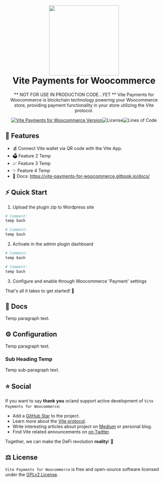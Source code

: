 <h1 align="center">
  <img src="https://raw.githubusercontent.com/zachdolph/vite-payments-for-woocommerce/master/.github/images/vite-logo%402x.png" width="224px"/><br/>
  Vite Payments for Woocommerce
</h1>
<p align="center">** NOT FOR USE IN PRODUCTION CODE...YET **
Vite Payments for Woocommerce is blockchain technology powering your Woocommerce store, providing payment functionality in your store utilizing the Vite protocol.</p>

<p align="center"><a href="https://github.com/zachdolph/vite-payments-for-woocommerce/releases" target="_blank"><img src="https://img.shields.io/badge/version-v1.0.0-blue?style=for-the-badge&logo=none" alt="Vite Payments for Woocommerce Version" /></a><img src="https://img.shields.io/badge/github/license/zachdolph/vite-payments-for-woocommerce?style=for-the-badge&logo=none" alt="License" /><img src="https://img.shields.io/tokei/lines/github/zachdolph/vite-payments-for-woocommerce?logoColor=green&style=plastic" alt="Lines of Code" /></p>

## 💎 Features

- 💰 Connect Vite wallet via QR code with the Vite App.
- 🗳️ Feature 2 Temp
- 📈 Feature 3 Temp
- ✨ Feature 4 Temp
- 📖 Docs: https://vite-payments-for-woocommerce.gitbook.io/docs/

## ⚡️ Quick Start

1. Upload the plugin zip to Wordpress site

```bash
# Comment:
temp bash

# Comment:
temp bash
```
2. Activate in the admin plugin dashboard

```bash
# Comment:
temp bash

# Comment:
temp bash
```
3. Configure and enable through Woocommerce 'Payment' settings


That's all it takes to get started! 🎉

## 📖 Docs

Temp paragraph text.

## ⚙️ Configuration

Temp paragraph text.

### Sub Heading Temp

Temp sub-paragraph text.

## ⭐️ Social

If you want to say **thank you** or/and support active development of `Vite Payments for Woocommerce`:

- Add a [GitHub Star](https://github.com/zachdolph/vite-payments-for-woocommerce) to the project.
- Learn more about the [Vite protocol](https://www.vite.org/whatIsVite).
- Write interesting articles about project on [Medium](https://medium.com/) or personal blog.
- Find Vite related announcements on [on Twitter](https://twitter.com/vitelabs).

Together, we can make the DeFi revolution **reality**! 💖

## ⚖️ License

`Vite Payments for Woocommerce` is free and open-source software licensed under the [GPLv2 License](https://github.com/zachdolph/vite-payments-for-woocommerce/blob/master/LICENSE).
